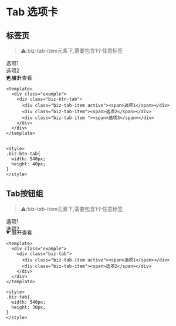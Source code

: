 <style lang="scss" scoped>
    .biz-tab{
      width: 540px;
      height: 30px;
    }
    .biz-btn-tab{
      width: 540px;
      height: 40px;
    }
</style>

# Tab 选项卡

## 标签页

> ⚠:biz-tab-item元素下,需要包含1个任意标签

<div class="example">
  <div class="biz-btn-tab">
    <div class="biz-tab-item active"><span>选项1</span></div>
    <div class="biz-tab-item"><span>选项2</span></div>
    <div class="biz-tab-item"><span>选项3</span></div>
   </div>
</div>


<details open>
<summary>展开查看</summary>

```vue
<template>
  <div class="example">
    <div class="biz-btn-tab">
      <div class="biz-tab-item active"><span>选项1</span></div>
      <div class="biz-tab-item"><span>选项2</span></div>
      <div class="biz-tab-item "><span>选项3</span></div>
    </div>
  </div>
</template>


<style>
.biz-btn-tab{
  width: 540px;
  height: 40px;
}
</style>
```

</details>


## Tab按钮组

> ⚠:biz-tab-item元素下,需要包含1个任意标签

<div class="example">
  <div class="biz-tab">
    <div class="biz-tab-item active"><span>选项1</span></div>
    <div class="biz-tab-item"><span>选项2</span></div>
  </div>
</div>

<details open>
<summary>展开查看</summary>

```vue
<template>
  <div class="example">
    <div class="biz-tab">
      <div class="biz-tab-item active"><span>选项1</span></div>
      <div class="biz-tab-item"><span>选项2</span></div>
    </div>
  </div>
</template>

<style>
.biz-tab{
  width: 540px;
  height: 30px;
}
</style>
```

</details>
